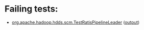 # Failing tests: 

 * [org.apache.hadoop.hdds.scm.TestRatisPipelineLeader](hadoop-ozone/integration-test/org.apache.hadoop.hdds.scm.TestRatisPipelineLeader.txt) ([output](hadoop-ozone/integration-test/org.apache.hadoop.hdds.scm.TestRatisPipelineLeader-output.txt))
